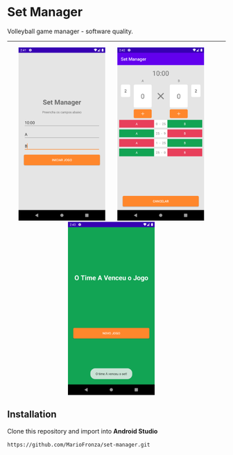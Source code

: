 # Set Manager

Volleyball game manager - software quality.

---

<p align="center">
  <img src="screenshot1.png" alt="screenshot1" border="0"  height="400" >&nbsp;&nbsp;&nbsp;&nbsp;&nbsp;&nbsp;
  <img src="screenshot2.png" alt="screenshot2" border="0" height="400">&nbsp;&nbsp;&nbsp;&nbsp;&nbsp;&nbsp;
  <img src="screenshot3.png" alt="screenshot3" border="0" height="400">&nbsp;&nbsp;&nbsp;&nbsp;&nbsp;&nbsp;
</p>

## Installation
Clone this repository and import into **Android Studio**
```bash
https://github.com/MarioFronza/set-manager.git
```
